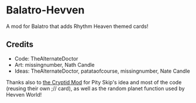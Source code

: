 # Balatro-Hevven
A mod for Balatro that adds Rhythm Heaven themed cards!

## Credits
- Code: TheAlternateDoctor
- Art: missingnumber, Nath Candle
- Ideas: TheAlternateDoctor, patataofcourse, missingnumber, Nate Candle

Thanks also to [the Cryptid Mod](https://github.com/MathIsFun0/Cryptid) for Pity Skip's idea and most of the code (reusing their own ;// card), as well as the random planet function used by Hevven World!
